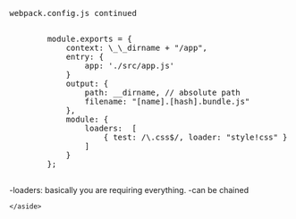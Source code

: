 <section>
    <pre class="stretch highlight cpp">
    <p>webpack.config.js continued</p>
        module.exports = {
            context: \_\_dirname + "/app",
            entry: {
                app: './src/app.js'
            }
            output: {
                path: __dirname, // absolute path
                filename: "[name].[hash].bundle.js"
            },
            module: {
                <span class="fragment zoom-in highlight-current-green">loaders: </span> [
                    { test: /\.css$/, loader: "style!css" }
                ]
            }
        };
    </pre>
    <aside class="notes">
        -loaders: basically you are requiring everything.
        -can be chained

    </aside>
</section>

